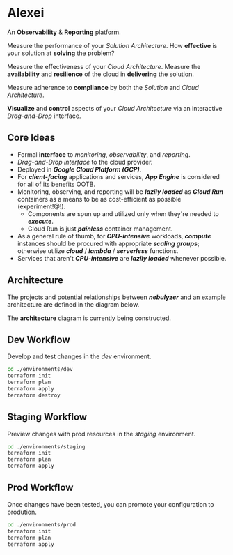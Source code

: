 # Alexei
An **Observability** & **Reporting** platform.

Measure the performance of your *Solution Architecture*. How **effective** is your solution at **solving** the problem?

Measure the effectiveness of your *Cloud Architecture*. Measure the **availability** and **resilience** of the cloud in **delivering** the solution.

Measure adherence to **compliance** by both the *Solution* and *Cloud Architecture*.

**Visualize** and **control** aspects of your *Cloud Architecture* via an interactive _Drag-and-Drop_ interface.

## Core Ideas

- Formal **interface** to _monitoring_, _observability_, and _reporting_.
- _Drag-and-Drop_ *interface* to the cloud provider.
- Deployed in **_Google Cloud Platform (GCP)_**.
- For **_client-facing_** applications and services, **_App Engine_** is considered for all of its benefits OOTB.
- Monitoring, observing, and reporting will be **_lazily loaded_** as **_Cloud Run_** containers as a means to be as cost-efficient as possible (experiment!@!).
  - Components are spun up and utilized only when they're needed to **_execute_**.
  - Cloud Run is just **_painless_** container management.
- As a general rule of thumb, for **_CPU-intensive_** workloads, **_compute_** instances should be procured with appropriate **_scaling groups_**; otherwise utilize **_cloud_** / **_lambda_** / **_serverless_** functions.
- Services that aren't **_CPU-intensive_** are **_lazily loaded_** whenever possible. 

## Architecture

The projects and potential relationships between **_nebulyzer_** and an example architecture are defined in the diagram below.

The **architecture** diagram is currently being constructed.

## Dev Workflow

Develop and test changes in the *dev* environment.

```bash
cd ./environments/dev
terraform init
terraform plan
terraform apply
terraform destroy
```

## Staging Workflow

Preview changes with prod resources in the *staging* environment.

```bash
cd ./environments/staging
terraform init
terraform plan
terraform apply
```

## Prod Workflow

Once changes have been tested, you can promote your configuration to prodution.

```bash
cd ./environments/prod
terraform init
terraform plan
terraform apply
```
